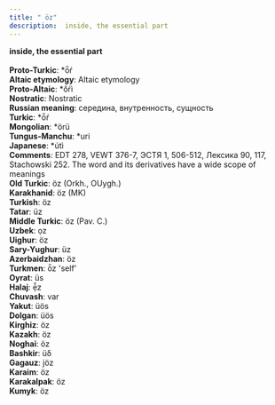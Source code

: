 ```yaml
---
title: " öz"
description:  inside, the essential part
---
```

<p data-pagefind-weight="0.5">
<strong> inside, the essential part</strong><br><br>
<strong>Proto-Turkic</strong>:  *ȫŕ<br>
<strong>Altaic etymology</strong>:  Altaic etymology<br>
<strong> Proto-Altaic</strong>:  *ṓŕì<br>
<strong>Nostratic</strong>:  Nostratic<br>
<strong>Russian meaning</strong>:  середина, внутренность, сущность<br>
<strong>Turkic</strong>:  *ȫŕ<br>
<strong>Mongolian</strong>:  *örü<br>
<strong>Tungus-Manchu</strong>:  *uri<br>
<strong>Japanese</strong>:  *útì<br>
<strong>Comments</strong>:  EDT 278, VEWT 376-7, ЭСТЯ 1, 506-512, Лексика 90, 117, Stachowski 252. The word and its derivatives have a wide scope of meanings<br>
<strong>Old Turkic</strong>:  öz (Orkh., OUygh.)<br>
<strong>Karakhanid</strong>:  öz (MK)<br>
<strong>Turkish</strong>:  öz<br>
<strong>Tatar</strong>:  üz<br>
<strong>Middle Turkic</strong>:  öz (Pav. C.)<br>
<strong>Uzbek</strong>:  ọz<br>
<strong>Uighur</strong>:  öz<br>
<strong>Sary-Yughur</strong>:  üz<br>
<strong>Azerbaidzhan</strong>:  öz<br>
<strong>Turkmen</strong>:  ȫz 'self'<br>
<strong>Oyrat</strong>:  üs<br>
<strong>Halaj</strong>:  ẹ̄̂z<br>
<strong>Chuvash</strong>:  var<br>
<strong>Yakut</strong>:  üös<br>
<strong>Dolgan</strong>:  üös<br>
<strong>Kirghiz</strong>:  öz<br>
<strong>Kazakh</strong>:  öz<br>
<strong>Noghai</strong>:  öz<br>
<strong>Bashkir</strong>:  üδ<br>
<strong>Gagauz</strong>:  jöz<br>
<strong>Karaim</strong>:  öz<br>
<strong>Karakalpak</strong>:  öz<br>
<strong>Kumyk</strong>:  öz<br>

</p>
